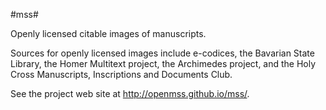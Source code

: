 #mss#

Openly licensed citable images of manuscripts.

Sources for openly licensed images include e-codices, the Bavarian State Library, the Homer Multitext project, the Archimedes project, and the Holy Cross Manuscripts, Inscriptions and Documents Club.

See the project web site at <http://openmss.github.io/mss/>.
